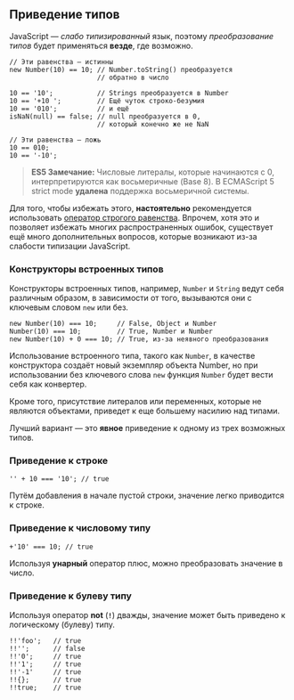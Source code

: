 ## Приведение типов

JavaScript — *слабо типизированный* язык, поэтому *преобразование типов* будет применяться **везде**, где возможно.

    // Эти равенства — истинны
    new Number(10) == 10; // Number.toString() преобразуется
                          // обратно в число

    10 == '10';           // Strings преобразуется в Number
    10 == '+10 ';         // Ещё чуток строко-безумия
    10 == '010';          // и ещё
    isNaN(null) == false; // null преобразуется в 0,
                          // который конечно же не NaN

    // Эти равенства — ложь
    10 == 010;
    10 == '-10';

> **ES5 Замечание:** Числовые литералы, которые начинаются с 0, интерпретируются как восьмеричные (Base 8). В ECMAScript 5 strict mode **удалена** поддержка восьмеричной системы.

Для того, чтобы избежать этого, **настоятельно** рекомендуется использовать [оператор строгого равенства](#types.equality). Впрочем, хотя это и позволяет избежать многих распространенных ошибок, существует ещё много дополнительных вопросов, которые возникают из-за слабости типизации JavaScript.

### Конструкторы встроенных типов

Конструкторы встроенных типов, например, `Number` и `String` ведут себя различным образом, в зависимости от того, вызываются они с ключевым словом `new` или без.

    new Number(10) === 10;     // False, Object и Number
    Number(10) === 10;         // True, Number и Number
    new Number(10) + 0 === 10; // True, из-за неявного преобразования

Использование встроенного типа, такого как `Number`, в качестве конструктора создаёт новый экземпляр объекта Number, но при использовании без ключевого слова `new` функция `Number` будет вести себя как конвертер.

Кроме того, присутствие литералов или переменных, которые не являются объектами, приведет к еще большему насилию над типами.

Лучший вариант — это **явное** приведение к одному из трех возможных типов.

### Приведение к строке

    '' + 10 === '10'; // true

Путём добавления в начале пустой строки, значение легко приводится к строке.

### Приведение к числовому типу

    +'10' === 10; // true

Используя **унарный** оператор плюс, можно преобразовать значение в число.

### Приведение к булеву типу

Используя оператор **not** (**`!`**) дважды, значение может быть приведено к логическому (булеву) типу.

    !!'foo';   // true
    !!'';      // false
    !!'0';     // true
    !!'1';     // true
    !!'-1'     // true
    !!{};      // true
    !!true;    // true

